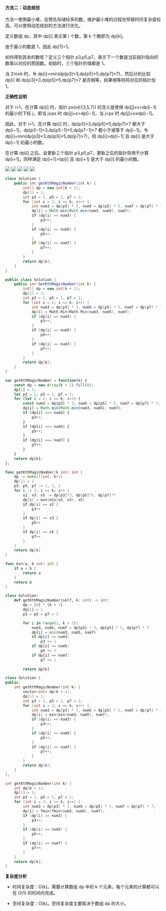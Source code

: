﻿#### [](https://leetcode.cn/problems/get-kth-magic-number-lcci/solution/di-k-ge-shu-by-leetcode-solution-vzp7//#方法二：动态规划)方法二：动态规划

方法一使用最小堆，会预先存储较多的数，维护最小堆的过程也导致时间复杂度较高。可以使用动态规划的方法进行优化。

定义数组 dp，其中 dp[i] 表示第 i 个数，第 k 个数即为 dp[k]。

由于最小的数是 1，因此 dp[1]=1。

如何得到其余的数呢？定义三个指针 p3,p5,p7，表示下一个数是当前指针指向的数乘以对应的质因数。初始时，三个指针的值都是 1。

当 2≤i≤k 时，令 dp[i]=min(dp[p3]×3,dp[p5]×5,dp[p7]×7)，然后分别比较 dp[i] 和 dp[p3]×3,dp[p5]×5,dp[p7]×7 是否相等，如果相等则将对应的指针加 1。

**正确性证明**

对于 i>1，在计算 dp[i] 时，指针 px(x∈{3,5,7}) 的含义是使得 dp[j]×x>dp[i−1] 的最小的下标 j，即当 j≥px 时 dp[j]×x>dp[i−1]，当 j<px 时 dp[j]×x≤dp[i−1]。

因此，对于 i>1，在计算 dp[i] 时，dp[p3]×3,dp[p5]×5,dp[p7]×7 都大于 dp[i−1]，dp[p3−1]×3,dp[p5−1]×5,dp[p7−1]×7 都小于或等于 dp[i−1]。令 dp[i]=min(dp[p3]×3,dp[p5]×5,dp[p7]×7)，则 dp[i]>dp[i−1] 且 dp[i] 是大于 dp[i−1] 的最小的数。

在计算 dp[i] 之后，会更新三个指针 p3,p5,p7，更新之后的指针将用于计算 dp[i+1]，同样满足 dp[i+1]>dp[i] 且 dp[i+1] 是大于 dp[i] 的最小的数。

![](./Solution1709_4_01.png)
![](./Solution1709_4_02.png)
![](./Solution1709_4_03.png)
![](./Solution1709_4_04.png)
![](./Solution1709_4_05.png)

```Java
class Solution {
    public int getKthMagicNumber(int k) {
        int[] dp = new int[k + 1];
        dp[1] = 1;
        int p3 = 1, p5 = 1, p7 = 1;
        for (int i = 2; i <= k; i++) {
            int num3 = dp[p3] * 3, num5 = dp[p5] * 5, num7 = dp[p7] * 7;
            dp[i] = Math.min(Math.min(num3, num5), num7);
            if (dp[i] == num3) {
                p3++;
            }
            if (dp[i] == num5) {
                p5++;
            }
            if (dp[i] == num7) {
                p7++;
            }
        }
        return dp[k];
    }
}

```

```C#
public class Solution {
    public int GetKthMagicNumber(int k) {
        int[] dp = new int[k + 1];
        dp[1] = 1;
        int p3 = 1, p5 = 1, p7 = 1;
        for (int i = 2; i <= k; i++) {
            int num3 = dp[p3] * 3, num5 = dp[p5] * 5, num7 = dp[p7] * 7;
            dp[i] = Math.Min(Math.Min(num3, num5), num7);
            if (dp[i] == num3) {
                p3++;
            }
            if (dp[i] == num5) {
                p5++;
            }
            if (dp[i] == num7) {
                p7++;
            }
        }
        return dp[k];
    }
}

```

```JavaScript
var getKthMagicNumber = function(k) {
    const dp = new Array(k + 1).fill(0);
    dp[1] = 1;
    let p3 = 1, p5 = 1, p7 = 1;
    for (let i = 2; i <= k; i++) {
        const num3 = dp[p3] * 3, num5 = dp[p5] * 5, num7 = dp[p7] * 7;
        dp[i] = Math.min(Math.min(num3, num5), num7);
        if (dp[i] === num3) {
            p3++;
        }
        if (dp[i] === num5) {
            p5++;
        }
        if (dp[i] === num7) {
            p7++;
        }
    }
    return dp[k];
};

```

```Go
func getKthMagicNumber(k int) int {
    dp := make([]int, k+1)
    dp[1] = 1
    p3, p5, p7 := 1, 1, 1
    for i := 2; i <= k; i++ {
        x2, x3, x5 := dp[p3]*3, dp[p5]*5, dp[p7]*7
        dp[i] = min(min(x2, x3), x5)
        if dp[i] == x2 {
            p3++
        }
        if dp[i] == x3 {
            p5++
        }
        if dp[i] == x5 {
            p7++
        }
    }
    return dp[k]
}

func min(a, b int) int {
    if a < b {
        return a
    }
    return b
}

```

```Python
class Solution:
    def getKthMagicNumber(self, k: int) -> int:
        dp = [0] * (k + 1)
        dp[1] = 1
        p3 = p5 = p7 = 1

        for i in range(2, k + 1):
            num3, num5, num7 = dp[p3] * 3, dp[p5] * 5, dp[p7] * 7
            dp[i] = min(num3, num5, num7)
            if dp[i] == num3:
                p3 += 1
            if dp[i] == num5:
                p5 += 1
            if dp[i] == num7:
                p7 += 1
        
        return dp[k]

```

```C++
class Solution {
public:
    int getKthMagicNumber(int k) {
        vector<int> dp(k + 1);
        dp[1] = 1;
        int p3 = 1, p5 = 1, p7 = 1;
        for (int i = 2; i <= k; i++) {
            int num3 = dp[p3] * 3, num5 = dp[p5] * 5, num7 = dp[p7] * 7;
            dp[i] = min(min(num3, num5), num7);
            if (dp[i] == num3) {
                p3++;
            }
            if (dp[i] == num5) {
                p5++;
            }
            if (dp[i] == num7) {
                p7++;
            }
        }
        return dp[k];
    }
};

```

```C
int getKthMagicNumber(int k) {
    int dp[k + 1];
    dp[1] = 1;
    int p3 = 1, p5 = 1, p7 = 1;
    for (int i = 2; i <= k; i++) {
        int num3 = dp[p3] * 3, num5 = dp[p5] * 5, num7 = dp[p7] * 7;
        dp[i] = fmin(fmin(num3, num5), num7);
        if (dp[i] == num3) {
            p3++;
        }
        if (dp[i] == num5) {
            p5++;
        }
        if (dp[i] == num7) {
            p7++;
        }
    }
    return dp[k];
}

```

**复杂度分析**

-   时间复杂度：O(k)。需要计算数组 dp 中的 k 个元素，每个元素的计算都可以在 O(1) 的时间内完成。

-   空间复杂度：O(k)。空间复杂度主要取决于数组 dp 的大小。
